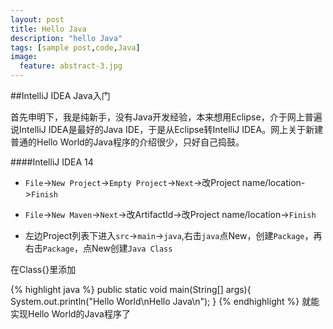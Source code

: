 ```yaml
---
layout: post
title: Hello Java
description: "hello Java"
tags: [sample post,code,Java]
image:
  feature: abstract-3.jpg
---
```


##IntelliJ IDEA Java入门

首先申明下，我是纯新手，没有Java开发经验，本来想用Eclipse，介于网上普遍说IntelliJ IDEA是最好的Java IDE，于是从Eclipse转IntelliJ IDEA。网上关于新建普通的Hello World的Java程序的介绍很少，只好自己捣鼓。

####IntelliJ IDEA 14

* `File`->`New Project`->`Empty Project`->`Next`->改Project name/location->`Finish`

* `File`->`New Maven`->`Next`->改ArtifactId->改Project name/location->`Finish`

* 左边Project列表下进入`src`->`main`->`java`,右击`java`点New，创建`Package`，再右击`Package`，点New创建`Java Class`


在Class{}里添加

{% highlight java %}
public static void main(String[] args){
        System.out.println("Hello World\nHello Java\n");
    }
{% endhighlight %}
就能实现Hello World的Java程序了